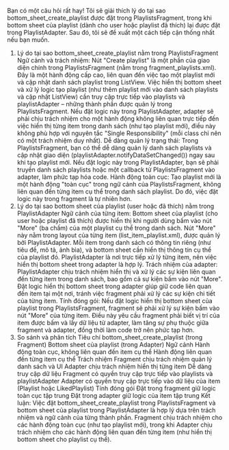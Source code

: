 Bạn có một câu hỏi rất hay! Tôi sẽ giải thích lý do tại sao bottom_sheet_create_playlist được đặt trong PlaylistsFragment, trong khi bottom sheet của playlist (dành cho user hoặc playlist đã thích) lại được đặt trong PlaylistAdapter. Sau đó, tôi sẽ đề xuất một cách tiếp cận thống nhất nếu bạn muốn.

1. Lý do tại sao bottom_sheet_create_playlist nằm trong PlaylistsFragment
Ngữ cảnh và trách nhiệm:
Nút "Create playlist" là một phần của giao diện chính trong PlaylistsFragment (nằm trong fragment_playlists.xml). Đây là một hành động cấp cao, liên quan đến việc tạo một playlist mới và cập nhật danh sách playlist trong ListView.
Việc hiển thị bottom sheet và xử lý logic tạo playlist (như thêm playlist mới vào danh sách playlists và cập nhật ListView) cần truy cập trực tiếp vào playlists và playlistAdapter – những thành phần được quản lý trong PlaylistsFragment.
Nếu đặt logic này trong PlaylistAdapter, adapter sẽ phải chịu trách nhiệm cho một hành động không liên quan trực tiếp đến việc hiển thị từng item trong danh sách (như tạo playlist mới), điều này không phù hợp với nguyên tắc "Single Responsibility" (mỗi class chỉ nên có một trách nhiệm duy nhất).
Dễ dàng quản lý trạng thái:
Trong PlaylistsFragment, bạn có thể dễ dàng quản lý danh sách playlists và cập nhật giao diện (playlistAdapter.notifyDataSetChanged()) ngay sau khi tạo playlist mới. Nếu đặt logic này trong PlaylistAdapter, bạn sẽ phải truyền danh sách playlists hoặc một callback từ PlaylistsFragment vào adapter, làm phức tạp hóa code.
Hành động toàn cục:
Tạo playlist mới là một hành động "toàn cục" trong ngữ cảnh của PlaylistsFragment, không liên quan đến từng item cụ thể trong danh sách playlist. Do đó, việc đặt logic này trong fragment là tự nhiên hơn.
2. Lý do tại sao bottom sheet của playlist (user hoặc đã thích) nằm trong PlaylistAdapter
Ngữ cảnh của từng item:
Bottom sheet của playlist (cho user hoặc playlist đã thích) được hiển thị khi người dùng bấm vào nút "More" (ba chấm) của một playlist cụ thể trong danh sách. Nút "More" này nằm trong layout của từng item (list_item_playlist.xml), được quản lý bởi PlaylistAdapter.
Mỗi item trong danh sách có thông tin riêng (như tiêu đề, mô tả, ảnh bìa), và bottom sheet cần hiển thị thông tin cụ thể của playlist đó. PlaylistAdapter là nơi trực tiếp xử lý từng item, nên việc hiển thị bottom sheet trong adapter là hợp lý.
Trách nhiệm của adapter:
PlaylistAdapter chịu trách nhiệm hiển thị và xử lý các sự kiện liên quan đến từng item trong danh sách, bao gồm cả sự kiện bấm vào nút "More". Đặt logic hiển thị bottom sheet trong adapter giúp giữ code liên quan đến item tại một nơi, tránh việc fragment phải xử lý các sự kiện chi tiết của từng item.
Tính đóng gói:
Nếu đặt logic hiển thị bottom sheet của playlist trong PlaylistsFragment, fragment sẽ phải xử lý sự kiện bấm vào nút "More" của từng item. Điều này yêu cầu fragment phải biết vị trí của item được bấm và lấy dữ liệu từ adapter, làm tăng sự phụ thuộc giữa fragment và adapter, đồng thời làm code trở nên phức tạp hơn.
3. So sánh và phân tích
Tiêu chí	bottom_sheet_create_playlist (trong Fragment)	Bottom sheet của playlist (trong Adapter)
Ngữ cảnh	Hành động toàn cục, không liên quan đến item cụ thể	Hành động liên quan đến từng item cụ thể
Trách nhiệm	Fragment chịu trách nhiệm quản lý danh sách và UI	Adapter chịu trách nhiệm hiển thị từng item
Dễ dàng truy cập dữ liệu	Fragment có quyền truy cập trực tiếp vào playlists và playlistAdapter	Adapter có quyền truy cập trực tiếp vào dữ liệu của item (Playlist hoặc LikedPlaylist)
Tính đóng gói	Đặt trong fragment giữ logic toàn cục tập trung	Đặt trong adapter giữ logic của item tập trung
Kết luận:
Việc đặt bottom_sheet_create_playlist trong PlaylistsFragment và bottom sheet của playlist trong PlaylistAdapter là hợp lý dựa trên trách nhiệm và ngữ cảnh của từng thành phần.
Fragment chịu trách nhiệm cho các hành động toàn cục (như tạo playlist mới), trong khi Adapter chịu trách nhiệm cho các hành động liên quan đến từng item (như hiển thị bottom sheet cho playlist cụ thể).